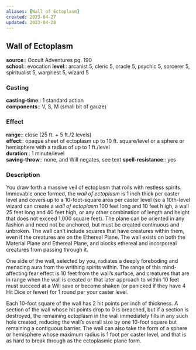 ```yaml
---
aliases: [Wall of Ectoplasm]
created: 2023-04-27
updated: 2023-04-28
---
```


## Wall of Ectoplasm

**source**:: Occult Adventures pg. 190  
**school**:: evocation
**level**:: arcanist 5, cleric 5, oracle 5, psychic 5, sorcerer 5, spiritualist 5, warpriest 5, wizard 5

### Casting

**casting-time**:: 1 standard action  
**components**:: V, S, M (small bit of gauze)

### Effect

**range**:: close (25 ft. + 5 ft./2 levels)  
**effect**:: opaque sheet of ectoplasm up to 10 ft. square/level or a sphere or hemisphere with a radius of up to 1 ft./level  
**duration**:: 1 minute/level  
**saving-throw**:: none, and Will negates, see text
**spell-resistance**:: yes

### Description

You draw forth a massive veil of ectoplasm that roils with restless spirits. Immovable once formed, the *wall of ectoplasm* is 1 inch thick per caster level and covers up to a 10-foot-square area per caster level (so a 10th-level wizard can create a *wall of ectoplasm* 100 feet long and 10 feet h igh, a wall 25 feet long and 40 feet high, or any other combination of length and height that does not exceed 1,000 square feet). The plane can be oriented in any fashion and need not be anchored, but must be created continuous and unbroken. The wall can’t include squares that have creatures within them, even if the creatures are on the Ethereal Plane. The wall exists on both the Material Plane and Ethereal Plane, and blocks ethereal and incorporeal creatures from passing through it.  
  
One side of the wall, selected by you, radiates a deeply foreboding and menacing aura from the writhing spirits within. The range of this mind-affecting fear effect is 10 feet from the wall’s surface, and creatures that are in range when the wall is created or that later approach to within 10 feet must succeed at a Will save or become shaken (or panicked if they have 4 Hit Dice or fewer) for 1 round per your caster level.  
  
Each 10-foot square of the wall has 2 hit points per inch of thickness. A section of the wall whose hit points drop to 0 is breached, but if a section is destroyed, the remaining ectoplasm in the wall immediately fills in any such hole created, reducing the wall’s overall size by one 10-foot square but remaining a contiguous barrier. The wall can also take the form of a sphere or hemisphere whose maximum radius is 1 foot per caster level, and that is as hard to break through as the ectoplasmic plane form.
